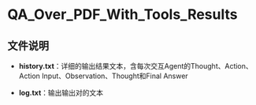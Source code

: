 # QA_Over_PDF_With_Tools_Results

## 文件说明

- **history.txt**：详细的输出结果文本，含每次交互Agent的Thought、Action、Action Input、Observation、Thought和Final Answer

- **log.txt**：输出输出对的文本
